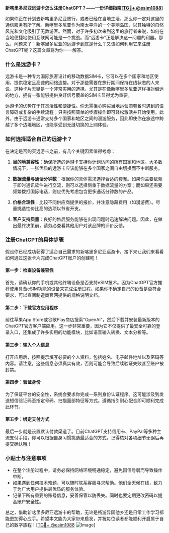 **新喀里多尼亚远游卡怎么注册ChatGPT？——一份详细指南[[TG💪+ @esim1088](https://t.me/s/esim1088)]**

如果你正在计划去新喀里多尼亚旅行，或者已经在当地生活，那么你一定对这里的通信服务有所了解。新喀里多尼亚作为南太平洋的一个美丽岛国，以其独特的自然风光和文化吸引了无数游客。然而，对于许多初次来到这里的旅行者来说，如何在当地便捷地使用互联网可能是一个挑战。而“远游卡”正是解决这一问题的利器。那么，问题来了：新喀里多尼亚的远游卡到底是什么？又该如何利用它来注册ChatGPT呢？这篇文章将为你一一解答。

### 什么是远游卡？

远游卡是一种专为国际旅客设计的移动数据SIM卡，它可以在多个国家和地区使用，提供稳定且高速的网络连接。对于那些需要在旅行期间保持在线状态的人来说，这种卡片无疑是一个非常实用的选择。尤其是在像新喀里多尼亚这样相对偏远的地方，拥有一张能够提供良好信号覆盖的SIM卡显得尤为重要。

远游卡的优势在于其灵活性和便捷性。你无需担心购买当地运营商套餐时遇到的语言障碍或复杂的手续流程；只需按照简单的步骤操作即可轻松激活并开始使用。此外，由于远游卡通常支持多个国家和地区之间的漫游服务，因此即使你在旅途中跨越了多个边境地区，也能享受到无缝切换的上网体验。

### 如何选择适合自己的远游卡？

在决定是否购买远游卡之前，有几个关键因素值得考虑：

1. **目的地兼容性**：确保所选的远游卡支持你计划访问的所有国家和地区。大多数情况下，一张优质的远游卡应该能够在多个国家之间自由切换而不中断服务。
   
2. **数据流量与通话分钟数**：根据你的具体需求选择合适的套餐。如果你主要依赖于即时通讯软件进行交流，则可以选择侧重于数据流量的方案；而如果还需要频繁拨打国际电话，则应优先考虑包含更多通话分钟数的产品。

3. **价格合理性**：比较不同供应商提供的报价，并注意隐藏费用（如漫游费）。尽量挑选性价比高的选项以节省开支。

4. **客户支持质量**：良好的售后服务能够在出现问题时迅速解决问题。因此，在做出最终决策前，请务必查看其他用户对该品牌的评价反馈。

### 注册ChatGPT的具体步骤

假设你已经成功获得了适合自己需求的新喀里多尼亚远游卡，接下来让我们来看看如何通过这张卡片完成ChatGPT账户的创建吧！

#### 第一步：检查设备兼容性

首先，请确认你的手机或其他终端设备是否支持eSIM技术。因为ChatGPT官方推荐使用具备eSIM功能的设备来完成注册过程。如果你不确定自己的设备是否符合要求，可以查阅制造商官网提供的规格说明文档。

#### 第二步：下载官方应用程序

前往苹果App Store或谷歌Play商店搜索“OpenAI”，然后下载并安装最新版本的ChatGPT官方客户端应用。这一步非常重要，因为它不仅提供了最安全可靠的登录入口，还集成了许多实用的功能模块，比如语音输入转换、文本分析等。

#### 第三步：输入个人信息

打开应用后，按照提示填写必要的个人资料，包括姓名、电子邮件地址以及密码等内容。请注意，这些信息必须真实有效，否则可能会导致后续验证失败甚至账户被封禁。

#### 第四步：验证身份

为了保证平台的安全性，系统会要求你完成一系列身份认证程序。这可能涉及到发送短信验证码至指定号码、扫描面部特征等方式。遵循指引耐心配合即可顺利完成此环节。

#### 第五步：绑定支付方式

最后一步就是设置默认付款渠道了。目前ChatGPT支持信用卡、PayPal等多种主流支付手段，你可以根据自身习惯挑选最适合的方式。记得核对各项细节无误后再提交确认哦！

### 小贴士与注意事项

- 在整个注册过程中，请务必保持网络环境畅通稳定，避免因信号弱而导致操作中断。
- 如果遇到任何技术难题，可以随时联系客服寻求帮助。他们全天候在线，致力于为广大用户提供最优质的服务体验。
- 记录下所有重要的账号信息，妥善保管以防丢失。同时也要定期更改密码以提高账户安全性。

总之，借助新喀里多尼亚远游卡的帮助，无论是畅游异国他乡还是日常工作学习都能更加得心应手。希望本文能为大家带来启发，并祝每位读者都能顺利开启属于自己的数字旅程！[[TG💪+ @esim1088](https://t.me/s/esim1088) ![Image](https://i.postimg.cc/4NQfJmqS/Snipaste-2025-05-13-00-14-12.png)]